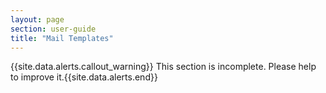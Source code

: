 ```yaml
---
layout: page
section: user-guide
title: "Mail Templates"
---
```


{{site.data.alerts.callout_warning}} This section is incomplete. Please help to improve it.{{site.data.alerts.end}} 